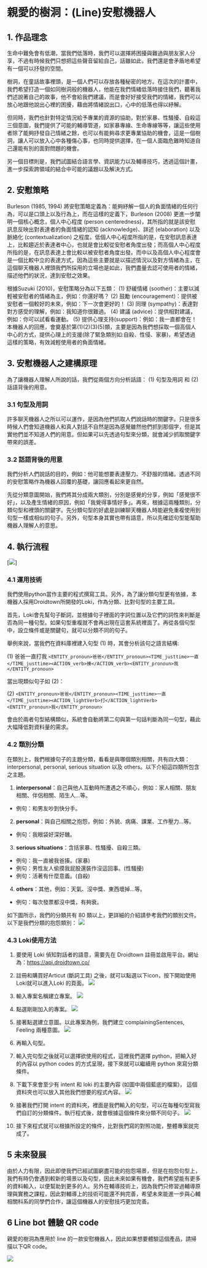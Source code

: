  # 親愛的樹洞：(Line)安慰機器人

## 1. 作品理念

生命中難免會有低潮，當我們低落時，我們可以選擇將困擾與難過與朋友家人分享，不過有時候我們只想把這些聲音留給自己，話雖如此，我們還是會矛盾地希望有一個可以抒發的空間。

樹洞，在童話故事裡頭，是一個人們可以存放各種秘密的地方。在這次的計畫中，我們希望打造一個如同樹洞般的機器人，他能在我們情緒低落時接住我們，聽著我們述說著自己的故事，他不會給我們建議，而是會好好接受我們的情緒，我們可以放心地跟他說出心裡的困擾，藉由將情緒說出口，心中的低落也得以紓解。

但同時，我們也針對特定情況給予專業的資源的協助，對於家暴、性騷擾、自殺這三個意圖，我們提供了可能的輔導管道，如家暴專線、生命專線等等，讓這些使用者除了能夠抒發自己情緒之餘，也可以有能夠尋求更專業協助的機會，這是一個樹洞，讓人可以放入心中各種傷心事，也同時提供選擇，在一個人面臨危難時知道自己還能有別的面對問題的機會。

另一個目標則是，我們試圖結合語言學、資訊能力以及輔導技巧，透過這個計畫，進一步探索跨領域的結合中可能的議題以及解決方式。

## 2. 安慰策略
Burleson (1985, 1994) 將安慰策略定義為：能夠紓解一個人的負面情緒的任何行為，可以是口頭上以及行為上，而在這樣的定義下，Burleson (2008) 更進一步闡明一個核心概念，個人中心程度 (person centeredness)，其所指的就是該安慰訊息反映出對表達者的負面情緒的認知 (acknowledge)、詳述 (elaboration) 以及脈絡化 (contextualization) 之程度。低個人中心程度所指的是，在安慰訊息表達上，比較趨近於表達者中心，也就是會比較從安慰者角度出發；而高個人中心程度所指的是，在訊息表達上會比較以被安慰者角度出發。而中以及高個人中心程度會是一個比較中立的表達方式，因為這些主要就是以描述情況以及對方情緒為主，在這個聊天機器人裡頭我們所採用的立場也是如此，我們盡量去認可使用者的情緒，描述他們的狀況，達到安慰之效果。

根據Suzuki (2010)，安慰策略分為以下五類：
(1) 舒緩情緒 (soother)：主要以減輕被安慰者的情緒為主，例如：你還好嗎？
(2) 鼓勵 (encouragement)：提供被安慰者一個較好的未來，例如：下一次會更好的！
(3) 同理 (sympathy)：表達對對方感受的理解，例如：我知道你很難過。
(4) 建議 (advice)：提供相對建議，例如：你可以試看看運動。
(5) 提供心理支持(support)：例如：我一直都會在！
本機器人的回應，會奠基於第(1)(2)(3)(5)類，主要是因為我們想採取一個高個人中心的方式，提供心理上的支援(除了緊急類別如:自殺、性侵、家暴)，希望透過這樣的策略，有效減輕使用者的負面情緒。

## 3. 安慰機器人之建構原理
為了讓機器人理解人所說的話，我們從兩個方向分析話語：
(1) 句型及用詞 和 (2)話語背後的用意。

### 3.1 句型及用詞
許多聊天機器人之所以可以運作，是因為他們抓取人們說話時的關鍵字。只是很多時候人們會知道機器人和真人對話不自然是因為感覺雖然他們抓到那個字，但是其實他們並不知道人們的用意。但如果可以先透過句型來分類，就會減少抓取關鍵字帶來的誤差。

### 3.2 話語背後的用意
我們分析人們說話的目的，例如：他可能想要表達壓力、不舒服的情緒。透過不同的安慰策略作為機器人回覆的基礎，讓回應看起來更自然。

先從分類意圖開始，我們將其分成兩大類別，分別是感覺的分享，例如「感覺很不好」，以及產生情緒的原因，例如「我覺得事情好多」。再來，根據這兩種類別，分類句型和裡頭的關鍵字。先分類句型的好處是訓練聊天機器人時能避免重複使用到句型一樣或相似的句子。另外，句型本身其實也帶有語意，所以先確認句型能幫助機器人理解人的意思。

## 4. 執行流程
[![](https://upload.cc/i1/2021/04/24/hO7Xur.png)]

### 4.1 運用技術
我們使用python當作主要的程式撰寫工具。另外，為了讓分類句型更有依據，本機器人採用Droidtown所開發的Loki，作為分類、比對句型的主要工具。

首先，Loki會先幫句子斷詞，並根據句子裡面的字詞位置以及它們的詞性來判斷是否為同一種句型。如果句型重複就不會再出現在這套系統裡面了。再從各個句型中，設立條件或是關鍵句，就可以分類不同的句子。

舉例來說，當我們在資料庫裡建入句型 (1) 時，其會分析該句之語言結構:

(1) 爸爸一直打我
`<ENTITY_pronoun>爸爸</ENTITY_pronoun><TIME_justtime>一直</TIME_justtime><ACTION_verb>揍</ACTION_verb><ENTITY_pronoun>我</ENTITY_pronoun>`

當出現類似句子如 (2)：

(2) `<ENTITY_pronoun>爸爸</ENTITY_pronoun><TIME_justtime>一直</TIME_justtime><ACTION_lightVerb>打</ACTION_lightVerb><ENTITY_pronoun>我</ENTITY_pronoun>`

會由於兩者句型結構類似，系統會自動將第二句與第一句話判斷為同一句型，藉此大幅降低對資料量的需求。

### 4.2 類別分類
在類別上，我們根據句子的主題分類，看看是與哪個類別相關，共有四大類：interpersonal, personal, serious situation 以及 others。以下介紹這四類所包含之主題。

1. **interpersonal**：自己與他人互動時所遭遇之不順心，例如：家人相關、朋友相關、伴侶相關、陌生人...等。
* 例句：和男友吵到快分手。

2. **personal**：與自己相關之抱怨，例如：外貌、病痛、課業、工作壓力...等。
* 例句：我眼袋好深好醜。

3. **serious situations**：含括家暴、性騷擾、自殺三類。
* 例句：我㇐直被我爸揍。(家暴)
* 例句：男性友人偷摸我屁股還裝作沒這回事。(性騷擾)
* 例句：活著有什麼意義。(自殺)

4. **others**：其他，例如：天氣、沒中獎、東西壞掉...等。
* 例句：每次發票都沒中獎，有夠衰。

如下圖所示，我們的分類共有 80 類以上，更詳細的介紹請參考我們的類別文件。以下是我們分類的抱怨類別：
![](https://upload.cc/i1/2021/04/24/0fEcmp.png)
### 4.3 Loki使用方法
1. 要使用 Loki 偵知對話者的語意，需要先在 Droidtown 註冊並啟用平台。網址為：https://api.droidtown.co/

2. 註冊和購買好Articut (斷詞工具) 之後，就可以點選以下icon，按下開始使用Loki就可以進入Loki 的頁面。
![](https://upload.cc/i1/2021/04/24/BnZbvS.png)
3. 輸入專案名稱建立專案。
![](https://upload.cc/i1/2021/04/24/e0qKBx.png)
 
4. 點選剛剛加入的專案。
 ![](https://upload.cc/i1/2021/04/24/DtlJmy.png
)
5. 接著點選建立意圖。以此專案為例，我們建立 complainingSentences, Feeling 兩種意圖。
![](https://upload.cc/i1/2021/04/24/nOFhx4.png
)
6. 再輸入句型。

7. 輸入完句型之後就可以選擇欲使用的程式，這裡我們選擇 python，把輸入好的內容以 python codes 的方式呈現，接下來就可以繼續用 python 來寫分類條件。
 
8. 下載下來會至少有 intent 和 loki 的主要內容 (如圖中兩個藍底的檔案)， 這個資料夾也可以放入其他我們想要的程式內容。
![](https://upload.cc/i1/2021/04/24/nkvH0I.png)

9. 接著我們打開 intent 的資料夾，裡面是我們輸入的句型，可以在每種句型寫我們自訂的分類條件。執行程式後，就會根據這個條件來分類不同句子。
 ![](https://upload.cc/i1/2021/04/24/ce7I9p.png)
 
10. 接下來程式就可以根據所設定的條件，比對我們寫的對照功能，整體專案就完成了。

## 5 未來發展
由於人力有限，因此即使我們已經試圖窮盡可能的抱怨場景，但是在抱怨句型上，我們有時仍會遇到較新的場景以及句型，因此未來如果有機會，我們希望能有更多的資料輸入，以便幫助到更多的人。另外在輔導技術上，因為我們只修習過輔導原理與實務之課程，因此對輔導上的技術可能還不夠完善，希望未來能進一步與心輔相關科系的同學們合作，讓這個機器人的安慰技巧更加完善。

## 6 Line bot 體驗 QR code
親愛的樹洞為應用於 line 的一款安慰機器人，因此如果想要體驗這個產品，請掃描以下QR code。

![](https://upload.cc/i1/2021/04/24/kwoKWg.png)

